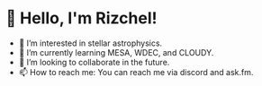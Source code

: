 # 👋 Hello, I'm Rizchel!
- 👀 I’m interested in stellar astrophysics.
- 🌱 I’m currently learning MESA, WDEC, and CLOUDY.
- 💞️ I’m looking to collaborate in the future.
- 📫 How to reach me: You can reach me via discord and ask.fm.
